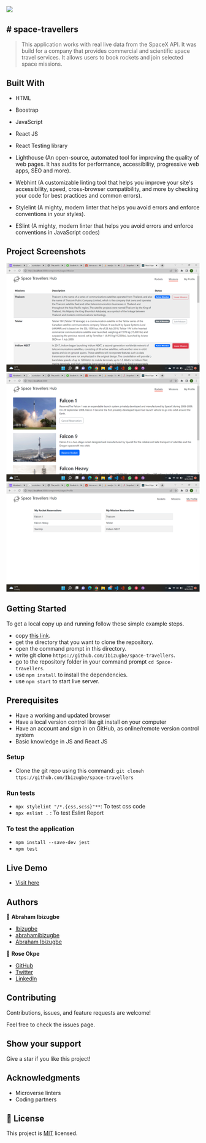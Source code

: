 ![](https://img.shields.io/badge/Microverse-blueviolet)

## # space-travellers

> This application works with real live data from the SpaceX API. It was build for a company that provides commercial and scientific space travel services. It allows users to book rockets and join selected space missions.

## Built With

- HTML

- Boostrap

- JavaScript

- React JS

- React Testing library

- Lighthouse (An open-source, automated tool for improving the quality of web pages. It has audits for performance, accessibility, progressive web apps, SEO and more).

- Webhint (A customizable linting tool that helps you improve your site's accessibility, speed, cross-browser compatibility, and more by checking your code for best practices and common errors).

- Stylelint (A mighty, modern linter that helps you avoid errors and enforce conventions in your styles).

- ESlint (A mighty, modern linter that helps you avoid errors and enforce conventions in JavaScript codes)

## Project Screenshots

![Mission page](./screenshot/mission.png)
![Rocket page](./screenshot/rocket.png)
![Profile page](./screenshot/profile.png)

## Getting Started

To get a local copy up and running follow these simple example steps.

- copy [this link](https://github.com/Ibizugbe/space-travellers).
- get the directory that you want to clone the repository.
- open the command prompt in this directory.
- write git clone `https://github.com/Ibizugbe/space-travellers`.
- go to the repository folder in your command prompt `cd Space-travellers`.
- use `npm install` to install the dependencies.
- use `npm start` to start live server.

## Prerequisites

- Have a working and updated browser
- Have a local version control like git install on your computer
- Have an account and sign in on GitHub, as online/remote version control system
- Basic knowledge in JS and React JS

### Setup

- Clone the git repo using this command: `git cloneh ttps://github.com/Ibizugbe/space-travellers`

### Run tests

- `npx stylelint "/*.{css,scss}"**`: To test css code
- `npx eslint .` : To test Eslint Report

### To test the application

- `npm install --save-dev jest`
- `npm test`

## Live Demo

- [Visit here](https://space-travellers-97.netlify.app/)

## Authors

👤 **Abraham Ibizugbe**

- [Ibizugbe](https://github.com/Ibizugbe)
- [abrahamibizugbe](https://twitter.com/AbrahamIbizugbe)
- [Abraham Ibizugbe](https://www.linkedin.com/in/abrahamibizugbe/)

👤 **Rose Okpe**

- [GitHub](https://github.com/roseokpe)
- [Twitter](https://twitter.com/roseokpe)
- [LinkedIn](https://www.linkedin.com/in/rose-okpe-0334b5177/)

## Contributing

Contributions, issues, and feature requests are welcome!

Feel free to check the issues page.

## Show your support

Give a star if you like this project!

## Acknowledgments

- Microverse linters
- Coding partners

## 📝 License

This project is [MIT](./LICENSE) licensed.
